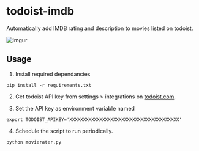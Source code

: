 # todoist-imdb
Automatically add IMDB rating and description to movies listed on todoist.

![Imgur](https://i.imgur.com/DNE91TF.png)

## Usage
1. Install required dependancies
```
pip install -r requirements.txt
```

2. Get todoist API key from settings > integrations on [todoist.com](https://todoist.com).

3. Set the API key as environment variable named
```
export TODOIST_APIKEY='XXXXXXXXXXXXXXXXXXXXXXXXXXXXXXXXXXXXXXXX'
```

4. Schedule the script to run periodically.
```
python movierater.py
```
